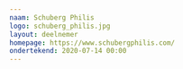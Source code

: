 ```yaml
---
naam: Schuberg Philis
logo: schuberg_philis.jpg
layout: deelnemer
homepage: https://www.schubergphilis.com/
ondertekend: 2020-07-14 00:00
---
```

